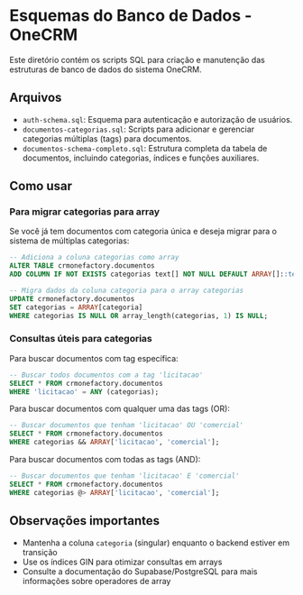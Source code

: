 # Esquemas do Banco de Dados - OneCRM

Este diretório contém os scripts SQL para criação e manutenção das estruturas de banco de dados do sistema OneCRM.

## Arquivos

- `auth-schema.sql`: Esquema para autenticação e autorização de usuários.
- `documentos-categorias.sql`: Scripts para adicionar e gerenciar categorias múltiplas (tags) para documentos.
- `documentos-schema-completo.sql`: Estrutura completa da tabela de documentos, incluindo categorias, índices e funções auxiliares.

## Como usar

### Para migrar categorias para array

Se você já tem documentos com categoria única e deseja migrar para o sistema de múltiplas categorias:

```sql
-- Adiciona a coluna categorias como array
ALTER TABLE crmonefactory.documentos 
ADD COLUMN IF NOT EXISTS categorias text[] NOT NULL DEFAULT ARRAY[]::text[];

-- Migra dados da coluna categoria para o array categorias
UPDATE crmonefactory.documentos 
SET categorias = ARRAY[categoria]
WHERE categorias IS NULL OR array_length(categorias, 1) IS NULL;
```

### Consultas úteis para categorias

Para buscar documentos com tag específica:
```sql
-- Buscar todos documentos com a tag 'licitacao'
SELECT * FROM crmonefactory.documentos 
WHERE 'licitacao' = ANY (categorias);
```

Para buscar documentos com qualquer uma das tags (OR):
```sql
-- Buscar documentos que tenham 'licitacao' OU 'comercial'
SELECT * FROM crmonefactory.documentos 
WHERE categorias && ARRAY['licitacao', 'comercial'];
```

Para buscar documentos com todas as tags (AND):
```sql
-- Buscar documentos que tenham 'licitacao' E 'comercial'
SELECT * FROM crmonefactory.documentos 
WHERE categorias @> ARRAY['licitacao', 'comercial'];
```

## Observações importantes

- Mantenha a coluna `categoria` (singular) enquanto o backend estiver em transição
- Use os índices GIN para otimizar consultas em arrays
- Consulte a documentação do Supabase/PostgreSQL para mais informações sobre operadores de array
